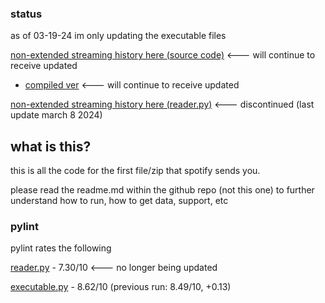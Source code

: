 ### status
as of 03-19-24 im only updating the executable files

[non-extended streaming history here (source code)](https://github.com/countervolts/Spotify-Stats-Calculator/blob/main/Non-Extended%20listening%20code/executable/src/executable.py) <--- will continue to receive updated
- [compiled ver](https://github.com/countervolts/Spotify-Stats-Calculator/releases/tag/pretty-print-statements) <--- will continue to receive updated

[non-extended streaming history here (reader.py)](https://github.com/countervolts/Spotify-Stats-Calculator/blob/main/Non-Extended%20listening%20code/reader.py) <--- discontinued (last update march 8 2024)

## what is this?
this is all the code for the first file/zip that spotify sends you. 

please read the readme.md within the github repo (not this one) to further understand how to run, how to get data, support, etc

### pylint
pylint rates the following

[reader.py](https://github.com/countervolts/Spotify-Stats-Calculator/blob/main/Non-Extended%20listening%20code/reader.py) - 7.30/10 <--- no longer being updated

[executable.py](https://github.com/countervolts/Spotify-Stats-Calculator/blob/main/Non-Extended%20listening%20code/executable/src/executable.py) - 8.62/10 (previous run: 8.49/10, +0.13)
